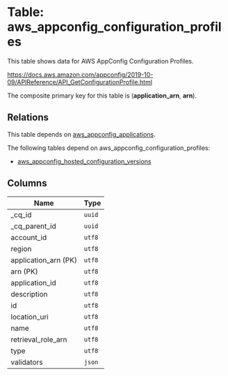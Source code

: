 # Table: aws_appconfig_configuration_profiles

This table shows data for AWS AppConfig Configuration Profiles.

https://docs.aws.amazon.com/appconfig/2019-10-09/APIReference/API_GetConfigurationProfile.html

The composite primary key for this table is (**application_arn**, **arn**).

## Relations

This table depends on [aws_appconfig_applications](aws_appconfig_applications.md).

The following tables depend on aws_appconfig_configuration_profiles:
  - [aws_appconfig_hosted_configuration_versions](aws_appconfig_hosted_configuration_versions.md)

## Columns

| Name          | Type          |
| ------------- | ------------- |
|_cq_id|`uuid`|
|_cq_parent_id|`uuid`|
|account_id|`utf8`|
|region|`utf8`|
|application_arn (PK)|`utf8`|
|arn (PK)|`utf8`|
|application_id|`utf8`|
|description|`utf8`|
|id|`utf8`|
|location_uri|`utf8`|
|name|`utf8`|
|retrieval_role_arn|`utf8`|
|type|`utf8`|
|validators|`json`|